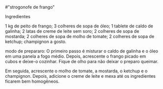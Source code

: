 \#"strogonofe de frango"

Ingredientes

1 kg de peito de frango; 3 colheres de sopa de óleo; 1 tablete de caldo
de galinha; 2 latas de creme de leite sem soro; 2 colheres de sopa de
mostarda; 2 colheres de sopa de molho de tomate; 2 colheres de sopa de
ketchup; champignon a gosto.

modo de prepararo: O primeiro passo é misturar o caldo de galinha e o
óleo em uma panela a fogo médio. Depois, acrescente o frango picado em
cubos e deixe-o cozinhar. Fique de olho para não deixar o preparo
queimar.

Em seguida, acrescente o molho de tomate, a mostarda, o ketchup e o
champignon. Depois, adicione o creme de leite e mexa até os ingredientes
ficarem bem homogêneos.

